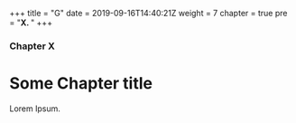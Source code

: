 +++
title = "G"
date = 2019-09-16T14:40:21Z
weight = 7
chapter = true
pre = "<b>X. </b>"
+++

### Chapter X

# Some Chapter title

Lorem Ipsum.
